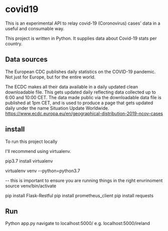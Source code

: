 # covid19
This is an experimental API to relay covid-19 (Coronovirus) cases' data in a useful and consumable way.

This project is written in Python. It supplies data about Covid-19 stats per country.

## Data sources
The European CDC publishes daily statistics on the COVID-19 pandemic. Not just for Europe, but for the entire world.

The ECDC makes all their data available in a daily updated clean downloadable file. This gets updated daily reflecting data collected up to 6:00 and 10:00 CET. The data made public via the downloadable data file is published at 1pm CET, and is used to produce a page that gets updated daily under the name Situation Update Worldwide.
https://www.ecdc.europa.eu/en/geographical-distribution-2019-ncov-cases

## install
To run this project locally

I'll recommend using virtualenv.

pip3.7 install virtualenv

virtualenv venv --python=python3.7

-- this is important to ensure you are running things in the right envrinoment
source venv/bin/activate

pip install Flask-Restful
pip install prometheus_client
pip install requests

## Run
Python app.py
navigate to localhost:5000/<country-name>
e.g. localhost:5000/ireland